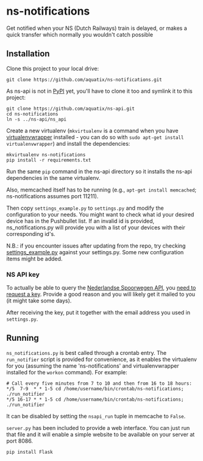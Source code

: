 # ns-notifications
Get notified when your NS (Dutch Railways) train is delayed, or makes a quick transfer which normally you wouldn't catch possible

## Installation

Clone this project to your local drive:

```
git clone https://github.com/aquatix/ns-notifications.git
```

As ns-api is not in [PyPI](https://pypi.python.org/pypi) yet, you'll have to clone it too and symlink it to this project:

```
git clone https://github.com/aquatix/ns-api.git
cd ns-notifications
ln -s ../ns-api/ns_api
```

Create a new virtualenv (`mkvirtualenv` is a command when you have [virtualenvwrapper](https://virtualenvwrapper.readthedocs.org/en/latest/) installed - you can do so with `sudo apt-get install virtualenvwrapper`) and install the dependencies:

```
mkvirtualenv ns-notifications
pip install -r requirements.txt
```

Run the same `pip` command in the ns-api directory so it installs the ns-api dependencies in the same virtualenv.

Also, memcached itself has to be running (e.g., `apt-get install memcached`; ns-notifications assumes port 11211).

Then copy `settings_example.py` to `settings.py` and modify the configuration to your needs. You might want to check what id your desired device has in the Pushbullet list. If an invalid id is provided, ns_notifications.py will provide you with a list of your devices with their corresponding id's.

N.B.: if you encounter issues after updating from the repo, try checking [settings_example.py](settings_example.py) against your settings.py. Some new configuration items might be added.

### NS API key

To actually be able to query the [Nederlandse Spoorwegen API](http://www.ns.nl/api/api), you [need to request a key](https://www.ns.nl/ews-aanvraagformulier/). Provide a good reason and you will likely get it mailed to you (it might take some days).

After receiving the key, put it together with the email address you used in `settings.py`.


## Running

`ns_notifications.py` is best called through a crontab entry. The `run_notifier` script is provided for convenience, as it enables the virtualenv for you (assuming the name 'ns-notifications' and virtualenvwrapper installed for the `workon` command). For example:

```
# Call every five minutes from 7 to 10 and then from 16 to 18 hours:
*/5  7-9  * * 1-5 cd /home/username/bin/crontab/ns-notifications; ./run_notifier
*/5 16-17 * * 1-5 cd /home/username/bin/crontab/ns-notifications; ./run_notifier
```

It can be disabled by setting the `nsapi_run` tuple in memcache to `False`.

`server.py` has been included to provide a web interface. You can just run that file and it will enable a simple website to be available on your server at port 8086.

```
pip install Flask
```

